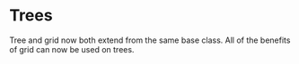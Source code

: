 # Trees #

Tree and grid now both extend from the same base class. All of the benefits of grid can now be used on trees.
